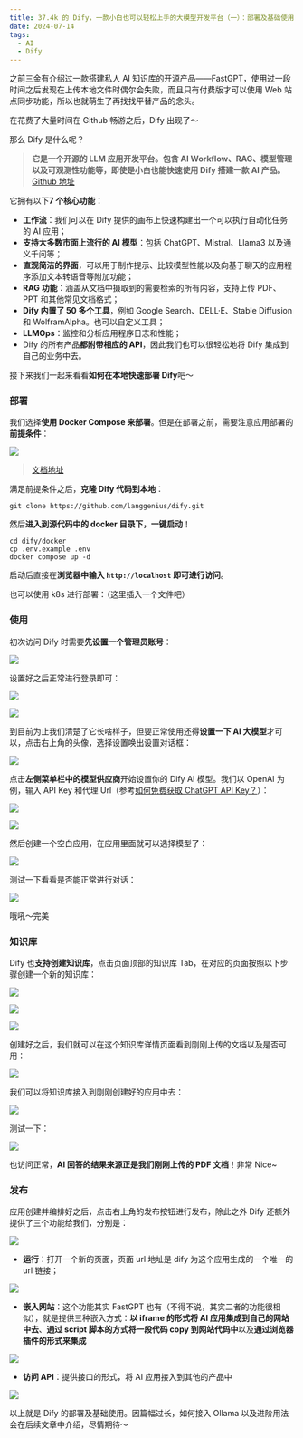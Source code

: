 ```yaml
---
title: 37.4k 的 Dify，一款小白也可以轻松上手的大模型开发平台（一）：部署及基础使用
date: 2024-07-14
tags:
  - AI
  - Dify
---
```


之前三金有介绍过一款搭建私人 AI 知识库的开源产品——FastGPT，使用过一段时间之后发现在上传本地文件时偶尔会失败，而且只有付费版才可以使用 Web 站点同步功能，所以也就萌生了再找找平替产品的念头。

在花费了大量时间在 Github 畅游之后，Dify 出现了～

那么 Dify 是什么呢？

> **它是一个开源的 LLM 应用开发平台。包含 AI Workflow、RAG、模型管理以及可观测性功能等，即使是小白也能快速使用 Dify 搭建一款 AI 产品。&#xA;**[Github 地址](https://github.com/langgenius/dify)

它拥有以下**7 个核心功能**：

* **工作流**：我们可以在 Dify 提供的画布上快速构建出一个可以执行自动化任务的 AI 应用；
* **支持大多数市面上流行的 AI 模型**：包括 ChatGPT、Mistral、Llama3 以及通义千问等；
* **直观简洁的界面**，可以用于制作提示、比较模型性能以及向基于聊天的应用程序添加文本转语音等附加功能；
* **RAG 功能**：涵盖从文档中摄取到的需要检索的所有内容，支持上传 PDF、PPT 和其他常见文档格式；
* **Dify 内置了 50 多个工具**，例如 Google Search、DELL·E、Stable Diffusion 和 WolframAlpha。也可以自定义工具；
* **LLMOps**：监控和分析应用程序日志和性能；
* Dify 的所有产品**都附带相应的 API**，因此我们也可以很轻松地将 Dify 集成到自己的业务中去。

接下来我们一起来看看**如何在本地快速部署 Dify**吧～

### 部署

我们选择**使用 Docker Compose 来部署**。但是在部署之前，需要注意应用部署的**前提条件**：

![](assets/N5BeS3g5Aslrv77GTTpHPzLU_bgbKHY2D1415IX3of4=.png)

> [文档地址](https://docs.dify.ai/v/zh-hans/getting-started/install-self-hosted/docker-compose)

满足前提条件之后，**克隆 Dify 代码到本地**：

```shellscript
git clone https://github.com/langgenius/dify.git
```

然后**进入到源代码中的 docker 目录下，一键启动**！

```shellscript
cd dify/docker
cp .env.example .env
docker compose up -d
```

启动后直接在**浏览器中输入&#x20;****`http://localhost`****&#x20;即可进行访问**。

也可以使用 k8s 进行部署：（这里插入一个文件吧）

### 使用

初次访问 Dify 时需要**先设置一个管理员账号**：

![](assets/O6GDHdV5fDfoS6QUUi_6zLpPCAEtRM_J9XRmSWMx7lk=.png)

设置好之后正常进行登录即可：

![](assets/EyQmQ3u8HGGebk8__v5yXn2K9ayFA7Xo-iEy6tXnHO8=.png)

![](assets/ur-y9qoe74MYPbj01pO7-8VAc2okEGyzBYrtaCSxWHM=.png)

到目前为止我们清楚了它长啥样子，但要正常使用还得**设置一下 AI 大模型**才可以，点击右上角的头像，选择设置唤出设置对话框：

![](assets/2-ZsMB5ARe9lghz8m_1qV2EU6iWcgGNqgydqOuFe1dg=.png)

点击**左侧菜单栏中的模型供应商**开始设置你的 Dify AI 模型。我们以 OpenAI 为例，输入 API Key 和代理 Url（参考[如何免费获取 ChatGPT API Key？](https://mp.weixin.qq.com/s?__biz=MzUyODkwNTg3MA==\&mid=2247484170\&idx=1\&sn=8dae94674046265f0687cc2bdc0a535a\&chksm=fa6860ebcd1fe9fd25c7ce5f3ed7ca3dc0bfbb7812b4ec533ddc24a444a637ddeb6acc110ba5#rd)）：

![](assets/y3Rx5SE4Iip4EP6Rhxgsh_P66wk7zhJv6ve3oeaK5vA=.png)

![](assets/KK-uTZiJ3Nhh2QR6gsLgXkeNieIvTrgs87ALhFkNPgM=.png)

然后创建一个空白应用，在应用里面就可以选择模型了：

![](assets/QnaFLGzsh2a3buk7PpWTvzbRfhWesD4Yk_TrPVugVek=.png)

测试一下看看是否能正常进行对话：

![](assets/ieMb9g9PZzHKNUYRJJZJtgkzP0nfKEXaKqjXDeX0FYI=.png)

哦吼～完美

### 知识库

Dify 也**支持创建知识库**，点击页面顶部的知识库 Tab，在对应的页面按照以下步骤创建一个新的知识库：

![](assets/facNQJvKnDFmC7ofoObun6aSPcwDqLIoyO6EHuPN0rY=.png)

![](assets/hc3UmpDsCey33LqMCLrTiop39vg191fRWjFyULs31Kk=.png)

![](assets/VsXjfpJMb2jvum3G45mkhESoCNCBfn2PyQqfW_0ESOo=.png)

创建好之后，我们就可以在这个知识库详情页面看到刚刚上传的文档以及是否可用：

![](assets/qx7g6Iv_ggE9r862X0trdaGA6sYy4UZurkkvMwRf0XM=.png)

我们可以将知识库接入到刚刚创建好的应用中去：

![](assets/9btS0xM87Z_rKF3aR1bf_N084qYRuklKllWxryT40vE=.png)

测试一下：

![](assets/NZCpZvF1Tk-5yu32-fhqDM9GWbykq3eYrnUxTKCLAig=.png)

也访问正常，**AI 回答的结果来源正是我们刚刚上传的 PDF 文档**！非常 Nice\~

### 发布

应用创建并编排好之后，点击右上角的发布按钮进行发布，除此之外 Dify 还额外提供了三个功能给我们，分别是：

![](assets/IyZmr1nvbCSB0J6dXI9Z9-6CBjQWZwQKnrQE9CLGmTo=.png)

* **运行**：打开一个新的页面，页面 url 地址是 dify 为这个应用生成的一个唯一的 url 链接；

![](assets/UDxu_lXEBy5B1OHI5hGUfxhRRIaunOnMbwrhjQzpbvA=.png)

* **嵌入网站**：这个功能其实 FastGPT 也有（不得不说，其实二者的功能很相似），就是提供三种嵌入方式：**以 iframe 的形式将 AI 应用集成到自己的网站中去**、**通过 script 脚本的方式将一段代码 copy 到网站代码中**以及**通过浏览器插件的形式来集成**

![](assets/Gsb2lZVEISMF18DgJ8kA4u1a0yftzPPXxnxkSIRG02U=.png)

* **访问 API**：提供接口的形式，将 AI 应用接入到其他的产品中

![](assets/u-wBGk4tbkPf83vt53jH_PRiTCq9rfwFtUfp4hTMax4=.png)

以上就是 Dify 的部署及基础使用。因篇幅过长，如何接入 Ollama 以及进阶用法会在后续文章中介绍，尽情期待～

